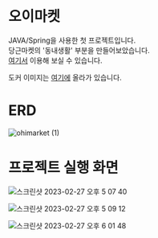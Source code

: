 # 오이마켓

JAVA/Spring을 사용한 첫 프로젝트입니다.  <br />
당근마켓의 '동내생활' 부분을 만들어보았습니다. <br />
[여기서](http://128.199.163.250/) 이용해 보실 수 있습니다.

도커 이미지는 [여기에](https://hub.docker.com/repository/docker/chazunik/ohimarket/general) 올라가 있습니다. 


# ERD

![ohimarket (1)](https://user-images.githubusercontent.com/25813855/221518837-b2e6ca1e-6606-4a8b-8dd1-ab41b2d93605.jpg)


# 프로젝트 실행 화면

![스크린샷 2023-02-27 오후 5 07 40](https://user-images.githubusercontent.com/25813855/221510925-b6c93f2b-ebca-4fc3-afce-e31372ba50ec.png)

![스크린샷 2023-02-27 오후 5 09 12](https://user-images.githubusercontent.com/25813855/221511459-6dc9009e-7453-411f-8a30-5a80fe7673c8.png)

![스크린샷 2023-02-27 오후 6 01 48](https://user-images.githubusercontent.com/25813855/221519499-0acd4bf1-0b32-49db-b006-38586971db2e.png)
